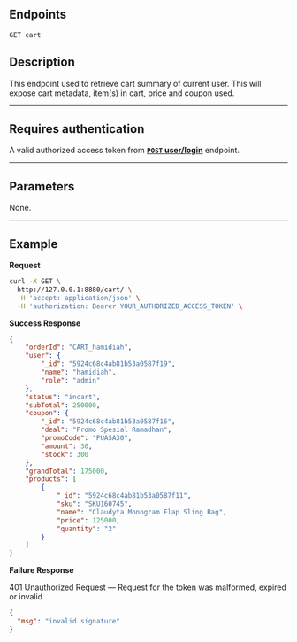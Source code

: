 ## Endpoints

    GET cart

## Description
This endpoint used to retrieve cart summary of current user. This will expose cart metadata, item(s) in cart, price and coupon used.

***

## Requires authentication
A valid authorized access token from **[<code>POST</code> user/login](https://github.com/husnulhamidiah/simple-cart-api/blob/master/docs/user/POST_user_login.md)** endpoint.

***

## Parameters
None.

***

## Example
**Request**

``` bash
curl -X GET \
  http://127.0.0.1:8880/cart/ \
  -H 'accept: application/json' \
  -H 'authorization: Bearer YOUR_AUTHORIZED_ACCESS_TOKEN' \
```

**Success Response**

``` json
{
    "orderId": "CART_hamidiah",
    "user": {
        "_id": "5924c68c4ab81b53a0587f19",
        "name": "hamidiah",
        "role": "admin"
    },
    "status": "incart",
    "subTotal": 250000,
    "coupon": {
        "_id": "5924c68c4ab81b53a0587f16",
        "deal": "Promo Spesial Ramadhan",
        "promoCode": "PUASA30",
        "amount": 30,
        "stock": 300
    },
    "grandTotal": 175000,
    "products": [
        {
            "_id": "5924c68c4ab81b53a0587f11",
            "sku": "SKU160745",
            "name": "Claudyta Monogram Flap Sling Bag",
            "price": 125000,
            "quantity": "2"
        }
    ]
}
```

**Failure Response**

401 Unauthorized Request — Request for the token was malformed, expired or invalid

``` json
{
  "msg": "invalid signature"
}
```